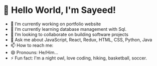 #                                                     👋 Hello World, I'm Sayeed!




- 🔭 I’m currently working on portfolio website
- 🌱 I’m currently learning database management with Sql.
- 👯 I’m looking to collaborate on building software projects
- 💬 Ask me about JavaScript, React, Redux, HTML, CSS, Python, Java
- 📫 How to reach me: 
- 😄 Pronouns: He/Him...
- ⚡ Fun fact: I'm a night owl, love coding, hiking, basketball, soccer.

